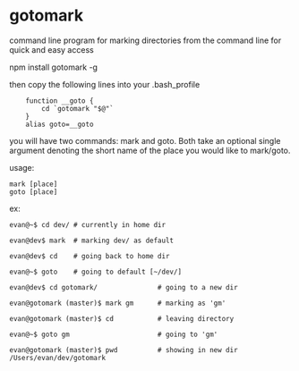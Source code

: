gotomark
========

command line program for marking directories from the command line for quick and easy access

npm install gotomark -g

then copy the following lines into your .bash_profile

		function __goto {
			cd `gotomark "$@"`
		}
		alias goto=__goto




you will have two commands: mark and goto. Both take an optional single argument denoting the 
short name of the place you would like to mark/goto. 

usage: 

	mark [place]
	goto [place]


ex:

	evan@~$ cd dev/ # currently in home dir

	evan@dev$ mark  # marking dev/ as default

	evan@dev$ cd    # going back to home dir

	evan@~$ goto    # going to default [~/dev/]

	evan@dev$ cd gotomark/               # going to a new dir

	evan@gotomark (master)$ mark gm      # marking as 'gm'

	evan@gotomark (master)$ cd           # leaving directory

	evan@~$ goto gm                      # going to 'gm'

	evan@gotomark (master)$ pwd          # showing in new dir
	/Users/evan/dev/gotomark




